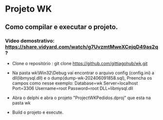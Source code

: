 # Projeto WK

## Como compilar e executar o projeto.
### Video demostrativo: https://share.vidyard.com/watch/g7UvzmtMweXCejqD49as2q? 
- Clone o repositório : git clone https://github.com/gittiagohub/wk.git

- Na pasta wk\Win32\Debug vai encontrar o arquivo  config (config.ini) a dll(libmysql.dll) e o dump(dump-wk-202406091858.sql), Preencha os campos como nesse exemplo:
 Database=wk
 Server=localhost
 Port=3306
 Username=root
 Password=root
 DLL=libmysql.dll

- Abra o delphi e abra o projeto "ProjectWKPedidos.dproj" que esta na pasta wk
- Build o projeto e execute.
